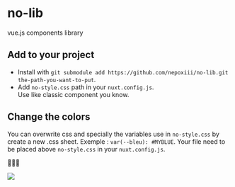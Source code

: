 # no-lib
vue.js components library

## Add to your project
- Install with `git submodule add https://github.com/nepoxiii/no-lib.git the-path-you-want-to-put`.  
- Add `no-style.css` path in your `nuxt.config.js`.  
Use like classic component you know.

## Change the colors
You can overwrite css and specially the variables use in `no-style.css` by create a new .css sheet. Exemple : `var(--bleu): #MYBLUE`. Your file need to be placed above `no-style.css` in your `nuxt.config.js`.

🧙🧚‍♀️

[![](https://src.nepo.fr/illustration-0.jpg)](https://www.instagram.com/nepo_website)
